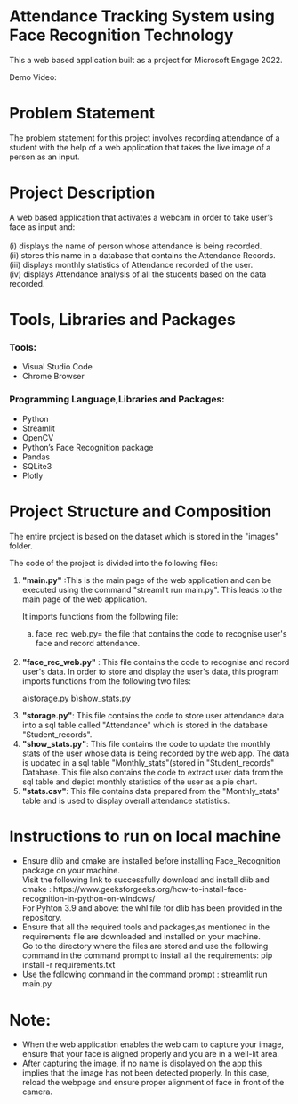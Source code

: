 <h1> Attendance Tracking System using Face Recognition Technology </h1>

This a web based application built as a project for Microsoft Engage 2022.

Demo Video: 

<h1>Problem Statement</h1>
The problem statement for this project involves recording attendance of a student with the help of a web application that takes the live image of a person as an input.

<h1>Project Description</h1>
A web based application that activates a webcam in order to take user’s face as input and:<br><br>
  (i) displays the name of person whose attendance is being recorded.<br>
  (ii) stores this name in a database that contains the Attendance Records.<br>
  (iii) displays monthly statistics of Attendance recorded of the user.<br>
  (iv) displays Attendance analysis of all the students based on the data recorded. <br>

<h1>Tools, Libraries and Packages</h1>
<h3>Tools:</h3>
<ul>
 <li>Visual Studio Code</li>
<li>Chrome Browser</li></ul>
<h3>Programming Language,Libraries and Packages:</h3>
<ul>
  <li>Python</li>
<li>Streamlit</li>
<li>OpenCV</li>
<li>Python’s Face Recognition package</li>
<li>Pandas</li>
<li>SQLite3</li>
<li>Plotly</li></ul>

<h1>Project Structure and Composition</h1>
The entire project is based on the dataset which is stored in the "images" folder.

The code of the project is divided into the following files:<p>
<ol type=1>  
  <li><b>"main.py"</b> :This is the main page of the web application and can be executed using the command "streamlit run main.py". This leads to the main page of the web application.
             <p>It imports functions from the following file:
               <ol type=a>
               <li>face_rec_web.py= the file that contains the code to recognise user's face and record attendance.</li></ol><br>
  </li>                
  <li><b>"face_rec_web.py"</b> : This file contains the code to recognise and record user's data. In order to store and display the user's data, this program imports functions from the following two files:
  <p> a)storage.py b)show_stats.py</li>
                      
  <li><b>"storage.py"</b>: This file contains the code to store user attendance data into a sql table called "Attendance" which is stored in the database "Student_records".</li>

  <li><b>"show_stats.py"</b>: This file contains the code to update the monthly stats of the user whose data is being recorded by the web app. The data is updated in a sql table "Monthly_stats"(stored in "Student_records" Database.
                   This file also contains the code to extract user data from the sql table and depict monthly statistics of the user as a pie chart.</li>

  <li><b>"stats.csv"</b>: This file contains data prepared from the "Monthly_stats" table and is used to display overall attendance statistics.</li></ol>

 <h1> Instructions to run on local machine </h1>                    
 <ul>
 <li> Ensure dlib and cmake are installed before installing Face_Recognition package on your machine.<br> Visit the following link to successfully download and           install dlib and cmake : https://www.geeksforgeeks.org/how-to-install-face-recognition-in-python-on-windows/ <br>
      For Pyhton 3.9 and above: the whl file for dlib has been provided in the repository.    
  </li>
  <li> Ensure that all the required tools and packages,as mentioned in the requirements file are downloaded and installed on your machine.
    <br>Go to the directory where the files are stored and use the following command in the command prompt to install all the requirements: pip install -r requirements.txt
  </li>
  <li> Use the following command in the command prompt : streamlit run main.py</li>
  </ul>
<h1>Note:</h1>
<ul>
  <li> When the web application enables the web cam to capture your image, ensure that your face is aligned properly and you are in a well-lit area.</li>
  <li> After capturing the image, if no name is displayed on the app this implies that the image has not been detected properly. In this case, reload the webpage and ensure proper alignment of face in front of the camera.</li></ul>
 
